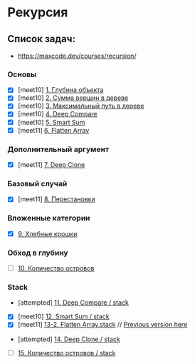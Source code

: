 # Рекурсия

## Список задач:
 - https://maxcode.dev/courses/recursion/

### Основы
- [x] [meet10] [1. Глубина объекта](1.max-depth.js)
- [x] [meet10] [2. Сумма вершин в дереве](2.tree-sum.js)
- [x] [meet10] [3. Максимальный путь в дереве](3.tree-max-path.js)
- [x] [meet10] [4. Deep Compare](4.deep-compare.js)
- [x] [meet10] [5. Smart Sum](5.smart-sum.js)
- [x] [meet11] [6. Flatten Array](6.flatten-arr.js)

### Дополнительный аргумент
- [x] [meet11] [7. Deep Clone](7.clone.js)

### Базовый случай
- [x] [meet11] [8. Перестановки](8.permutations.js)

### Вложенные категории
- [x] [9. Хлебные крошки](9.breadcrumbs.js)

### Обход в глубину
- [ ] [10. Количество островов](10.islands-count.js) 

### Stack
- [attempted] [11. Deep Compare / stack](11.deep-compare.stack.js)
- [x] [meet10] [12. Smart Sum / stack](12.smart-sum.stack.js)
- [x] [meet11] [13-2. Flatten Array.stack](13-2.flatten-arr.stack.js) // [Previous version here](13.flatten-arr.stack.js)
- [attempted] [14. Deep Clone / stack](14.clone.stack.js)
- [ ] [15. Количество островов / stack](15.islands-count.stack.js)